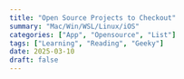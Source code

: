 ```yaml
---
title: "Open Source Projects to Checkout"
summary: "Mac/Win/WSL/Linux/iOS"
categories: ["App", "Opensource", "List"]
tags: ["Learning", "Reading", "Geeky"]
date: 2025-03-10
draft: false
---
```

